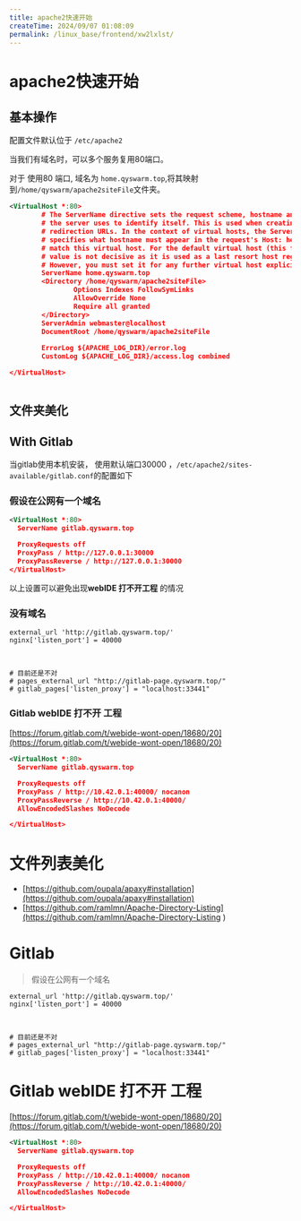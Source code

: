 ```yaml
---
title: apache2快速开始
createTime: 2024/09/07 01:08:09
permalink: /linux_base/frontend/xw2lxlst/
---
```


# apache2快速开始


## 基本操作

配置文件默认位于 `/etc/apache2`

当我们有域名时，可以多个服务复用80端口。

对于 使用80 端口, 域名为 `home.qyswarm.top`,将其映射到`/home/qyswarm/apache2siteFile`文件夹。
```xml
<VirtualHost *:80>
        # The ServerName directive sets the request scheme, hostname and port that
        # the server uses to identify itself. This is used when creating
        # redirection URLs. In the context of virtual hosts, the ServerName
        # specifies what hostname must appear in the request's Host: header to
        # match this virtual host. For the default virtual host (this file) this
        # value is not decisive as it is used as a last resort host regardless.
        # However, you must set it for any further virtual host explicitly.
        ServerName home.qyswarm.top
        <Directory /home/qyswarm/apache2siteFile>
                Options Indexes FollowSymLinks
                AllowOverride None
                Require all granted
        </Directory>
        ServerAdmin webmaster@localhost
        DocumentRoot /home/qyswarm/apache2siteFile
        
        ErrorLog ${APACHE_LOG_DIR}/error.log
        CustomLog ${APACHE_LOG_DIR}/access.log combined

</VirtualHost>



```



## 文件夹美化








## With Gitlab
当gitlab使用本机安装， 使用默认端口30000 ，`/etc/apache2/sites-available/gitlab.conf`的配置如下


### 假设在公网有一个域名
```xml
<VirtualHost *:80>
  ServerName gitlab.qyswarm.top

  ProxyRequests off
  ProxyPass / http://127.0.0.1:30000
  ProxyPassReverse / http://127.0.0.1:30000
</VirtualHost>
```

以上设置可以避免出现**webIDE 打不开工程**  的情况

### 没有域名

```
external_url 'http://gitlab.qyswarm.top/'
nginx['listen_port'] = 40000



# 目前还是不对
# pages_external_url "http://gitlab-page.qyswarm.top/"
# gitlab_pages['listen_proxy'] = "localhost:33441"
```

### Gitlab webIDE 打不开 工程 
[https://forum.gitlab.com/t/webide-wont-open/18680/20](https://forum.gitlab.com/t/webide-wont-open/18680/20)

```xml
<VirtualHost *:80>
  ServerName gitlab.qyswarm.top

  ProxyRequests off
  ProxyPass / http://10.42.0.1:40000/ nocanon
  ProxyPassReverse / http://10.42.0.1:40000/
  AllowEncodedSlashes NoDecode

</VirtualHost>
```

# 文件列表美化
- [https://github.com/oupala/apaxy#installation](https://github.com/oupala/apaxy#installation)
- [https://github.com/ramlmn/Apache-Directory-Listing](https://github.com/ramlmn/Apache-Directory-Listing
)



# Gitlab
> 假设在公网有一个域名

```
external_url 'http://gitlab.qyswarm.top/'
nginx['listen_port'] = 40000



# 目前还是不对
# pages_external_url "http://gitlab-page.qyswarm.top/"
# gitlab_pages['listen_proxy'] = "localhost:33441"
```

# Gitlab webIDE 打不开 工程 
[https://forum.gitlab.com/t/webide-wont-open/18680/20](https://forum.gitlab.com/t/webide-wont-open/18680/20)

```xml
<VirtualHost *:80>
  ServerName gitlab.qyswarm.top

  ProxyRequests off
  ProxyPass / http://10.42.0.1:40000/ nocanon
  ProxyPassReverse / http://10.42.0.1:40000/
  AllowEncodedSlashes NoDecode

</VirtualHost>
```